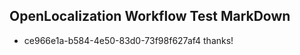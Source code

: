 ## OpenLocalization Workflow Test MarkDown
* ce966e1a-b584-4e50-83d0-73f98f627af4 
thanks!<!--HONumber=Mar16_HO3-->
